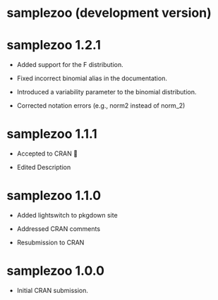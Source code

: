# samplezoo (development version)

# samplezoo 1.2.1

* Added support for the F distribution.

* Fixed incorrect binomial alias in the documentation.

* Introduced a variability parameter to the binomial distribution.

* Corrected notation errors (e.g., norm2 instead of norm_2)

# samplezoo 1.1.1

* Accepted to CRAN 🎉

* Edited Description

# samplezoo 1.1.0

* Added lightswitch to pkgdown site

* Addressed CRAN comments

* Resubmission to CRAN

# samplezoo 1.0.0

* Initial CRAN submission.

